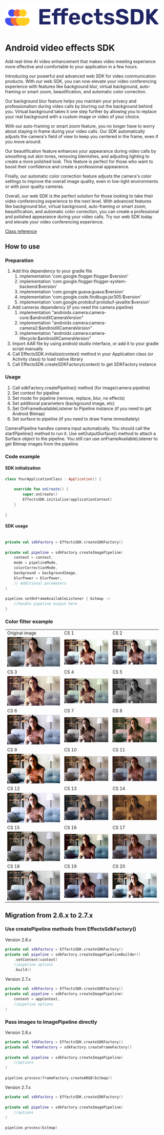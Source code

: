 ![Effects SDK logo](assets/Logo.png "a title")

# Android video effects SDK

Add real-time AI video enhancement that makes video meeting experience more effective and comfortable to your application in a few hours.

Introducing our powerful and advanced web SDK for video communication products. With our web SDK, you can now elevate your video
conferencing experience with features like background blur, virtual background, auto-framing or smart zoom, beautification, and automatic
color correction.

Our background blur feature helps you maintain your privacy and professionalism during video calls by blurring out the background behind
you. Virtual background takes it one step further by allowing you to replace your real background with a custom image or video of your
choice.

With our auto-framing or smart zoom feature, you no longer have to worry about staying in frame during your video calls. Our SDK
automatically adjusts the camera's field of view to keep you centered in the frame, even if you move around.

Our beautification feature enhances your appearance during video calls by smoothing out skin tones, removing blemishes, and adjusting
lighting to create a more polished look. This feature is perfect for those who want to boost their confidence and create a professional
appearance.

Finally, our automatic color correction feature adjusts the camera's color settings to improve the overall image quality, even in low-light
environments or with poor quality cameras.

Overall, our web SDK is the perfect solution for those looking to take their video conferencing experience to the next level. With advanced
features like background blur, virtual background, auto-framing or smart zoom, beautification, and automatic color correction, you can
create a professional and polished appearance during your video calls. Try our web SDK today and elevate your video conferencing experience.

[Class reference](index.md)

## How to use

### Preparation

1. Add this dependency to your gradle file
    1. implementation 'com.google.flogger:flogger:$version'
    2. implementation 'com.google.flogger:flogger-system-backend:$version'
    3. implementation 'com.google.guava:guava:$version'
    4. implementation 'com.google.code.findbugs:jsr305:$version' 
    5. implementation 'com.google.protobuf:protobuf-javalite:$version'
2. Add camerax dependency (if you need the camera pipeline)
    1. implementation "androidx.camera:camera-core:$androidXCameraVersion"
    2. implementation "androidx.camera:camera-camera2:$androidXCameraVersion"
    3. implementation "androidx.camera:camera-lifecycle:$androidXCameraVersion"
3. Import AAR file by using android studio interface, or add it to your gradle script manually
4. Call EffectsSDK.initialize(context) method in your Application class (or Activity class) to load native library
5. Call EffectsSDK.createSDKFactory(context) to get SDKFactory instance


### Usage

1. Call sdkFactory.createPipeline() method (for image/camera pipeline)
2. Set context for pipeline
3. Set mode for pipeline (remove, replace, blur, no effects)
4. Set additional parameters (background image, etc)
5. Set OnFrameAvailableListener to Pipeline instance (if you need to get Android Bitmap)
6. Set surface to pipeline (if you need to draw frame immediately)

CameraPipeline handles camera input automatically. You should call the startPipeline() method to run it. Use setOutputSurface() method to
attach a Surface object to the pipeline. You still can use onFrameAvailableListener to get Bitmap images from the pipeline.

### Code example

#### SDK initialization

```kotlin
class YourApplicationClass : Application() {

	override fun onCreate() {
		super.onCreate()
		EffectsSDK.initialize(applicationContext)
	}

}
```

#### SDK usage

```kotlin

private val sdkFactory = EffectsSDK.createSDKFactory()

private val pipeline = sdkFactory.createImagePipeline(
	context = context,
	mode = pipelineMode,
	colorCorrectionMode,
	background = backgroundImage,
	blurPower = blurPower,
	// Additional parameters
)

pipeline.setOnFrameAvailableListener { bitmap ->
	//handle pipeline output here
}
```

### Color filter example

|                                               |                                              |                                              |
|-----------------------------------------------|----------------------------------------------|----------------------------------------------|
| Original image                                | CS 1                                         | CS 2                                         |
| ![alt text](assets/origin.jpg "CS 1 example") | ![alt text](assets/CS_1.jpg "CS 1 example")  | ![alt text](assets/CS_2.jpg "CS 1 example")  |
| CS 3                                          | CS 4                                         | CS 5                                         |
| ![alt text](assets/CS_3.jpg "CS 1 example")   | ![alt text](assets/CS_4.jpg "CS 1 example")  | ![alt text](assets/CS_5.jpg "CS 1 example")  |
| CS 6                                          | CS 7                                         | CS 8                                         |
| ![alt text](assets/CS_6.jpg "CS 1 example")   | ![alt text](assets/CS_7.jpg "CS 1 example")  | ![alt text](assets/CS_8.jpg "CS 1 example")  |
| CS 9                                          | CS 10                                        | CS 11                                        |
| ![alt text](assets/CS_9.jpg "CS 1 example")   | ![alt text](assets/CS_10.jpg "CS 1 example") | ![alt text](assets/CS_17.jpg "CS 1 example") |
| CS 12                                         | CS 13                                        | CS 14                                        |
| ![alt text](assets/CS_12.jpg "CS 1 example")  | ![alt text](assets/CS_13.jpg "CS 1 example") | ![alt text](assets/CS_14.jpg "CS 1 example") |
| CS 15                                         | CS 16                                        | CS 17                                        |
| ![alt text](assets/CS_15.jpg "CS 1 example")  | ![alt text](assets/CS_16.jpg "CS 1 example") | ![alt text](assets/CS_17.jpg "CS 1 example") |
| CS 18                                         | CS 19                                        | CS 20                                        |
| ![alt text](assets/CS_18.jpg "CS 1 example")  | ![alt text](assets/CS_19.jpg "CS 1 example") | ![alt text](assets/CS_20.jpg "CS 1 example") |

## Migration from 2.6.x to 2.7.x

### Use createPipeline methods from EffectsSdkFactory()

Version 2.6.x

```kotlin
private val sdkFactory = EffectsSDK.createSDKFactory()
private val pipeline = sdkFactory.createImagePipelineBuilder()
	.setContext(context)
	//pipeline options
	.build()
```

Version 2.7.x

```kotlin
private val sdkFactory = EffectsSDK.createSDKFactory()
private val pipeline = sdkFactory.createImagePipeline(
	context = appContext,
	//pipeline options
)
```

### Pass images to ImagePipeline directly

Version 2.6.x

```kotlin
private val sdkFactory = EffectsSDK.createSDKFactory()
private val frameFactory = sdkFactory.createFrameFactory()

private val pipeline = sdkFactory.createImagePipeline(
	//options
)

pipeline.process(frameFactory.createARGB(bitmap))
```

Version 2.7.x

```kotlin
private val sdkFactory = EffectsSDK.createSDKFactory()

private val pipeline = sdkFactory.createImagePipeline(
	//options
)

pipeline.process(bitmap)
```
